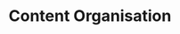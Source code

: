 ---
title: Content Organisation
menu:
  main: 
    identifier: content
    name: Content Organisation
    weight: 30
---